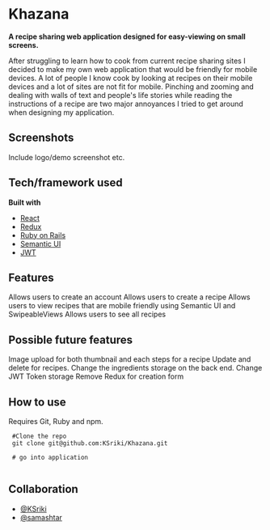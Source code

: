# Khazana
<b>A recipe sharing web application designed for easy-viewing on small screens.</b>

After struggling to learn how to cook from current recipe sharing sites I decided to make my own web application that would be friendly for mobile devices. A lot of people I know cook by looking at recipes on their mobile devices and a lot of sites are not fit for mobile. Pinching and zooming and dealing with walls of text and people's life stories while reading the instructions of a recipe are two major annoyances I tried to get around when designing my application. 

 
## Screenshots
Include logo/demo screenshot etc.

## Tech/framework used

<b>Built with</b>
- [React](https://reactjs.org/)
- [Redux](https://redux.js.org/)
- [Ruby on Rails](https://rubyonrails.org/)
- [Semantic UI](https://react.semantic-ui.com/)
- [JWT](https://jwt.io/)

## Features

Allows users to create an account
Allows users to create a recipe
Allows users to view recipes that are mobile friendly using Semantic UI and SwipeableViews
Allows users to see all recipes


## Possible future features

Image upload for both thumbnail and each steps for a recipe
Update and delete for recipes.
Change the ingredients storage on the back end.
Change JWT Token storage
Remove Redux for creation form


## How to use

Requires Git, Ruby and npm.

```
 #Clone the repo
 git clone git@github.com:KSriki/Khazana.git
 
 # go into application
 

```

## Collaboration
- [@KSriki](https://github.com/KSriki/)
- [@samashtar](https://github.com/samashtar/)
